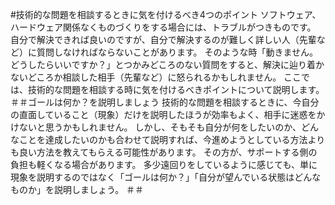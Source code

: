 #技術的な問題を相談するときに気を付けるべき4つのポイント
ソフトウェア、ハードウェア関係なくものづくりをする場合には、トラブルがつきものです。
自分で解決できれば良いのですが、自分で解決するのが難しく詳しい人（先輩など）に質問しなければならないことがあります。
そのような時「動きません。どうしたらいいですか？」とつかみどころのない質問をすると、解決に辿り着かないどころか相談した相手（先輩など）に怒られるかもしれません。
ここでは、技術的な問題を相談する時に気を付けるべきポイントについて説明します。
＃＃ゴールは何か？を説明しましょう
技術的な問題を相談するときに、今自分の直面していること（現象）だけを説明したほうが効率もよく、相手に迷惑をかけないと思うかもしれません。
しかし、そもそも自分が何をしたいのか、どんなことを達成したいのかも合わせて説明すれば、今進めようとしている方法よりも良い方法を教えてもらえる可能性があります。
その方が、サポートする側の負担も軽くなる場合があります。
多少遠回りをしているように感じても、単に現象を説明するのではなく「ゴールは何か？」「自分が望んでいる状態はどんなものか」を説明しましょう。
＃＃
